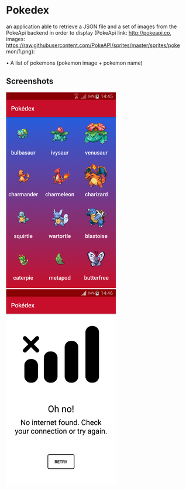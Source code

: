 # Pokedex

an application able to retrieve a JSON file and a set of
images from the PokeApi backend in order to display (PokeApi link:
http://pokeapi.co, images:
https://raw.githubusercontent.com/PokeAPI/sprites/master/sprites/poke
mon/1.png):

• A	list	of	pokemons	(pokemon	image	+	pokemon	name)


## Screenshots

<img width="300" alt="Pokedex" src="https://raw.githubusercontent.com/ZakariaSahri/Pokedex/master/Screenshot_2018-10-31-14-45-45%5B1%5D.png">
<img width="300" alt="Pokedex" src="https://raw.githubusercontent.com/ZakariaSahri/Pokedex/master/Screenshot_2018-10-31-14-46-09%5B1%5D.png">

